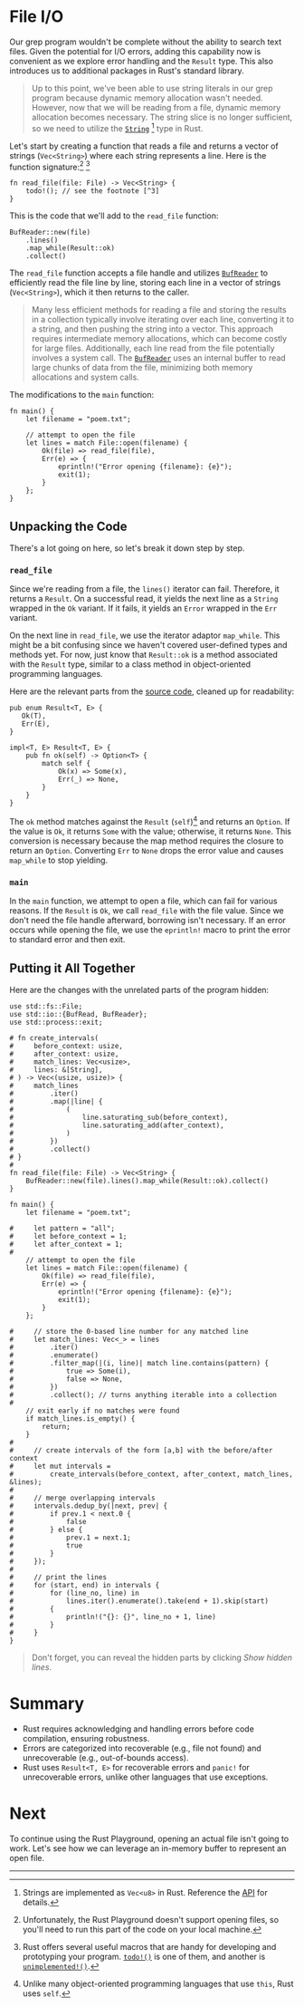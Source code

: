 # File I/O

Our grep program wouldn't be complete without the ability to search text files.
Given the potential for I/O errors, adding this capability now is convenient as
we explore error handling and the `Result` type. This also introduces us to
additional packages in Rust's standard library.

> Up to this point, we've been able to use string literals in our grep program
> because dynamic memory allocation wasn't needed. However, now that we will be
> reading from a file, dynamic memory allocation becomes necessary. The string
> slice is no longer sufficient, so we need to utilize the [`String`] [^1] type
> in Rust.

Let's start by creating a function that reads a file and returns a vector of
strings (`Vec<String>`) where each string represents a line. Here is the
function signature:[^2] [^3]

```rust,noplayground
fn read_file(file: File) -> Vec<String> {
    todo!(); // see the footnote [^3]
}
```

This is the code that we'll add to the `read_file` function:

```rust,noplayground
BufReader::new(file)
    .lines()
    .map_while(Result::ok)
    .collect()
```

The `read_file` function accepts a file handle and utilizes [`BufReader`] to
efficiently read the file line by line, storing each line in a vector of strings
(`Vec<String>`), which it then returns to the caller.

> Many less efficient methods for reading a file and storing the results in a
> collection typically involve iterating over each line, converting it to a
> string, and then pushing the string into a vector. This approach requires
> intermediate memory allocations, which can become costly for large files.
> Additionally, each line read from the file potentially involves a system call.
> The [`BufReader`] uses an internal buffer to read large chunks of data from
> the file, minimizing both memory allocations and system calls.

The modifications to the `main` function:

```rust,noplayground
fn main() {
    let filename = "poem.txt";

    // attempt to open the file
    let lines = match File::open(filename) {
        Ok(file) => read_file(file),
        Err(e) => {
            eprintln!("Error opening {filename}: {e}");
            exit(1);
        }
    };
}
```

## Unpacking the Code

There's a lot going on here, so let's break it down step by step.

### `read_file`

Since we're reading from a file, the `lines()` iterator can fail. Therefore, it
returns a `Result`. On a successful read, it yields the next line as a `String`
wrapped in the `Ok` variant. If it fails, it yields an `Error` wrapped in the
`Err` variant.

On the next line in `read_file`, we use the iterator adaptor `map_while`. This
might be a bit confusing since we haven't covered user-defined types and methods
yet. For now, just know that `Result::ok` is a method associated with the
`Result` type, similar to a class method in object-oriented programming
languages.

Here are the relevant parts from the
[source code](https://doc.rust-lang.org/std/result/enum.Result.html), cleaned up
for readability:

```rust,noplayground
pub enum Result<T, E> {
   Ok(T),
   Err(E),
}

impl<T, E> Result<T, E> {
    pub fn ok(self) -> Option<T> {
        match self {
            Ok(x) => Some(x),
            Err(_) => None,
        }
    }
}
```

The `ok` method matches against the `Result` (`self`)[^4] and returns an
`Option`. If the value is `Ok`, it returns `Some` with the value; otherwise, it
returns `None`. This conversion is necessary because the map method requires the
closure to return an `Option`. Converting `Err` to `None` drops the error value
and causes `map_while` to stop yielding.

### `main`

In the `main` function, we attempt to open a file, which can fail for various
reasons. If the `Result` is `Ok`, we call `read_file` with the file value. Since
we don't need the file handle afterward, borrowing isn't necessary. If an error
occurs while opening the file, we use the `eprintln!` macro to print the error
to standard error and then exit.

## Putting it All Together

Here are the changes with the unrelated parts of the program hidden:

```rust,noplayground
use std::fs::File;
use std::io::{BufRead, BufReader};
use std::process::exit;

# fn create_intervals(
#     before_context: usize,
#     after_context: usize,
#     match_lines: Vec<usize>,
#     lines: &[String],
# ) -> Vec<(usize, usize)> {
#     match_lines
#         .iter()
#         .map(|line| {
#             (
#                 line.saturating_sub(before_context),
#                 line.saturating_add(after_context),
#             )
#         })
#         .collect()
# }
#
fn read_file(file: File) -> Vec<String> {
    BufReader::new(file).lines().map_while(Result::ok).collect()
}

fn main() {
    let filename = "poem.txt";

#     let pattern = "all";
#     let before_context = 1;
#     let after_context = 1;
#
    // attempt to open the file
    let lines = match File::open(filename) {
        Ok(file) => read_file(file),
        Err(e) => {
            eprintln!("Error opening {filename}: {e}");
            exit(1);
        }
    };

#     // store the 0-based line number for any matched line
#     let match_lines: Vec<_> = lines
#         .iter()
#         .enumerate()
#         .filter_map(|(i, line)| match line.contains(pattern) {
#             true => Some(i),
#             false => None,
#         })
#         .collect(); // turns anything iterable into a collection
#
    // exit early if no matches were found
    if match_lines.is_empty() {
        return;
    }
#
#     // create intervals of the form [a,b] with the before/after context
#     let mut intervals =
#         create_intervals(before_context, after_context, match_lines, &lines);
#
#     // merge overlapping intervals
#     intervals.dedup_by(|next, prev| {
#         if prev.1 < next.0 {
#             false
#         } else {
#             prev.1 = next.1;
#             true
#         }
#     });
#
#     // print the lines
#     for (start, end) in intervals {
#         for (line_no, line) in
#             lines.iter().enumerate().take(end + 1).skip(start)
#         {
#             println!("{}: {}", line_no + 1, line)
#         }
#     }
}
```

> Don't forget, you can reveal the hidden parts by clicking _Show hidden lines_.

# Summary

- Rust requires acknowledging and handling errors before code compilation,
  ensuring robustness.
- Errors are categorized into recoverable (e.g., file not found) and
  unrecoverable (e.g., out-of-bounds access).
- Rust uses `Result<T, E>` for recoverable errors and `panic!` for unrecoverable
  errors, unlike other languages that use exceptions.

# Next

To continue using the Rust Playground, opening an actual file isn't going to
work. Let's see how we can leverage an in-memory buffer to represent an open
file.

[`String`]: https://doc.rust-lang.org/rust-by-example/std/str.html
[`todo!()`]: https://doc.rust-lang.org/std/macro.todo.html
[`unimplemented!()`]: https://doc.rust-lang.org/std/macro.unimplemented.html
[`BufReader`]: https://doc.rust-lang.org/std/io/struct.BufReader.html

---

[^1]:
    Strings are implemented as `Vec<u8>` in Rust. Reference the
    [API](https://doc.rust-lang.org/stable/std/string/index.html) for details.

[^2]:
    Unfortunately, the Rust Playground doesn't support opening files, so you'll
    need to run this part of the code on your local machine.

[^3]:
    Rust offers several useful macros that are handy for developing and
    prototyping your program. [`todo!()`] is one of them, and another is
    [`unimplemented!()`].

[^4]:
    Unlike many object-oriented programming languages that use `this`, Rust uses
    `self`.
